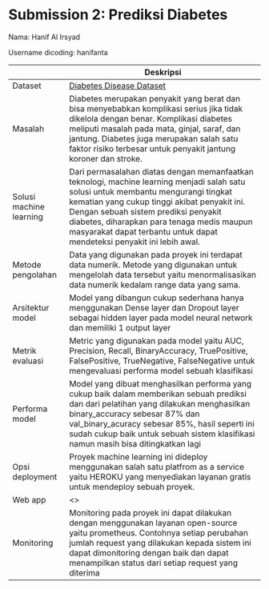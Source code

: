 # Submission 2: Prediksi Diabetes

Nama: Hanif Al Irsyad

Username dicoding: hanifanta

| | Deskripsi |
| ----------- | ----------- |
| Dataset | [Diabetes Disease Dataset](https://www.kaggle.com/datasets/jillanisofttech/diabetes-disease-updated-dataset) |
| Masalah | Diabetes merupakan penyakit yang berat dan bisa menyebabkan komplikasi serius jika tidak dikelola dengan benar. Komplikasi diabetes meliputi masalah pada mata, ginjal, saraf, dan jantung. Diabetes juga merupakan salah satu faktor risiko terbesar untuk penyakit jantung koroner dan stroke.|
| Solusi machine learning | Dari permasalahan diatas dengan memanfaatkan teknologi, machine learning menjadi salah satu solusi untuk membantu mengurangi tingkat kematian yang cukup tinggi akibat penyakit ini. Dengan sebuah sistem prediksi penyakit diabetes, diharapkan para tenaga medis maupun masyarakat dapat terbantu untuk dapat mendeteksi penyakit ini lebih awal. |
| Metode pengolahan | Data yang digunakan pada proyek ini terdapat data numerik. Metode yang digunakan untuk mengelolah data tersebut yaitu menormalisasikan data numerik kedalam range data yang sama.  |
| Arsitektur model | Model yang dibangun cukup sederhana hanya menggunakan Dense layer dan Dropout layer sebagai hidden layer pada model neural network dan memiliki 1 output layer |
| Metrik evaluasi | Metric yang digunakan pada model yaitu AUC, Precision, Recall, BinaryAccuracy, TruePositive, FalsePositive, TrueNegative, FalseNegative untuk mengevaluasi performa model sebuah klasifikasi |
| Performa model | Model yang dibuat menghasilkan performa yang cukup baik dalam memberikan sebuah prediksi dan dari pelatihan yang dilakukan menghasilkan binary_accuracy sebesar 87% dan val_binary_acuracy sebesar 85%, hasil seperti ini sudah cukup baik untuk sebuah sistem klasifikasi namun masih bisa ditingkatkan lagi  |
| Opsi deployment | Proyek machine learning ini dideploy menggunakan salah satu platfrom as a service yaitu HEROKU yang menyediakan layanan gratis untuk mendeploy sebuah proyek. |
| Web app | <> |
| Monitoring | Monitoring pada proyek ini dapat dilakukan dengan menggunakan layanan open-source yaitu prometheus. Contohnya setiap perubahan jumlah request yang dilakukan kepada sistem ini dapat dimonitoring dengan baik dan dapat menampilkan status dari setiap request yang diterima |

